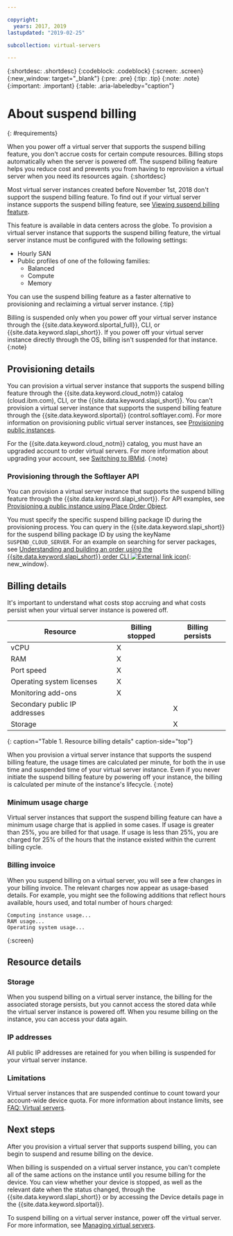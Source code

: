 ```yaml
---

copyright:
  years: 2017, 2019
lastupdated: "2019-02-25"

subcollection: virtual-servers

---
```


{:shortdesc: .shortdesc}
{:codeblock: .codeblock}
{:screen: .screen}
{:new_window: target="_blank"}
{:pre: .pre}
{:tip: .tip}
{:note: .note}
{:important: .important}
{:table: .aria-labeledby="caption"}

# About suspend billing
{: #requirements}

When you power off a virtual server that supports the suspend billing feature, you don't accrue costs for certain compute resources. Billing stops automatically when the server is powered off. The suspend billing feature helps you reduce cost and prevents you from having to reprovision a virtual server when you need its resources again.
{:shortdesc}

Most virtual server instances created before November 1st, 2018 don't support the suspend billing feature. To find out if your virtual server instance supports the suspend billing feature, see [Viewing suspend billing feature](/docs/vsi?topic=virtual-servers-viewing-suspend-billing-feature).

This feature is available in data centers across the globe. To provision a virtual server instance that supports the suspend billing feature, the virtual server instance must be configured with the following settings:

* Hourly SAN
* Public profiles of one of the following families:
  * Balanced
  * Compute
  * Memory

You can use the suspend billing feature as a faster alternative to provisioning and reclaiming a virtual server instance.
{:tip}

Billing is suspended only when you power off your virtual server instance through the {{site.data.keyword.slportal_full}}, CLI, or {{site.data.keyword.slapi_short}}. If you power off your virtual server instance directly through the OS, billing isn't suspended for that instance.
{:note}

## Provisioning details

You can provision a virtual server instance that supports the suspend billing feature through the {{site.data.keyword.cloud_notm}} catalog (cloud.ibm.com), CLI, or the {{site.data.keyword.slapi_short}}. You can't provision a virtual server instance that supports the suspend billing feature through the {{site.data.keyword.slportal}} (control.softlayer.com). For more information on provisioning public virtual server instances, see [Provisioning public instances](/docs/vsi?topic=virtual-servers-ordering-vs-public#ordering-vs-public).

For the {{site.data.keyword.cloud_notm}} catalog, you must have an upgraded account to order virtual servers. For more information about upgrading your account, see [Switching to IBMid](/docs/account?topic=account-unifyingaccounts#unifyingaccounts).
{:note}

### Provisioning through the Softlayer API
You can provision a virtual server instance that supports the suspend billing feature through the {{site.data.keyword.slapi_short}}. For API examples, see [Provisioning a public instance using Place Order Object](/docs/vsi?topic=virtual-servers-api-rest-public#provisioning-a-public-instance-using-place-order-object).

You must specify the specific suspend billing package ID during the provisioning process. You can query in the {{site.data.keyword.slapi_short}} for the suspend billing package ID by using the keyName `SUSPEND_CLOUD_SERVER`. For an example on searching for server packages, see [Understanding and building an order using the {{site.data.keyword.slapi_short}} order CLI ![External link icon](../icons/launch-glyph.svg "External link icon")](https://softlayer.github.io/article/understanding-ordering/){: new_window}.

## Billing details

It's important to understand what costs stop accruing and what costs persist when your virtual server instance is powered off.

| Resource                      | Billing stopped   | Billing persists |
| ----------------------------- | ----------------- | ---------------- |
| vCPU                          |          X        |                  |
| RAM                           |          X        |                  |
| Port speed                    |          X        |                  |
| Operating system licenses     |          X        |                  |
| Monitoring add-ons            |          X        |                  |
| Secondary public IP addresses |                   |         X        |
| Storage                       |                   |         X        |
{: caption="Table 1. Resource billing details" caption-side="top"}   

When you provision a virtual server instance that supports the suspend billing feature, the usage times are calculated per minute, for both the in use time and suspended time of your virtual server instance. Even if you never initiate the suspend billing feature by powering off your instance, the billing is calculated per minute of the instance's lifecycle.
{:note}

### Minimum usage charge
Virtual server instances that support the suspend billing feature can have a minimum usage charge that is applied in some cases. If usage is greater than 25%, you are billed for that usage. If usage is less than 25%, you are charged for 25% of the hours that the instance existed within the current billing cycle.

### Billing invoice
When you suspend billing on a virtual server, you will see a few changes in your billing invoice. The relevant charges now appear as usage-based details. For example, you might see the following additions that reflect hours available, hours used, and total number of hours charged:

```
Computing instance usage...
RAM usage...
Operating system usage...
```
{:screen}

## Resource details

### Storage

When you suspend billing on a virtual server instance, the billing for the associated storage persists, but you cannot access the stored data while the virtual server instance is powered off. When you resume billing on the instance, you can access your data again.

### IP addresses

All public IP addresses are retained for you when billing is suspended for your virtual server instance.

### Limitations

Virtual server instances that are suspended continue to count toward your account-wide device quota. For more information about instance limits, see [FAQ: Virtual servers](/docs/vsi?topic=virtual-servers-faqs-virtual-servers#concurrent).

## Next steps
After you provision a virtual server that supports suspend billing, you can begin to suspend and resume billing on the device.

When billing is suspended on a virtual server instance, you can't complete all of the same actions on the instance until you resume billing for the device. You can view whether your device is stopped, as well as the relevant date when the status changed, through the {{site.data.keyword.slapi_short}} or by accessing the Device details page in the {{site.data.keyword.slportal}}.

To suspend billing on a virtual server instance, power off the virtual server. For more information, see [Managing virtual servers](/docs/vsi?topic=virtual-servers-managing-virtual-servers).
